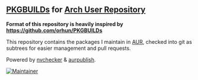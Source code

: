 ## [PKGBUILDs](https://wiki.archlinux.org/index.php/PKGBUILD) for [Arch User Repository](https://aur.archlinux.org/)
**Format of this repository is heavily inspired by https://github.com/orhun/PKGBUILDs**


This repository contains the packages I maintain in [AUR](https://aur.archlinux.org/packages/?K=wereii&SeB=m), checked into git as subtrees for easier management and pull requests.

Powered by [nvchecker](https://github.com/lilydjwg/nvchecker/) & [aurpublish](https://github.com/eli-schwartz/aurpublish).

[![Maintainer](https://img.shields.io/static/v1?label=maintainer&message=wereii&color=01b5bf)](https://aur.archlinux.org/account/wereii)
